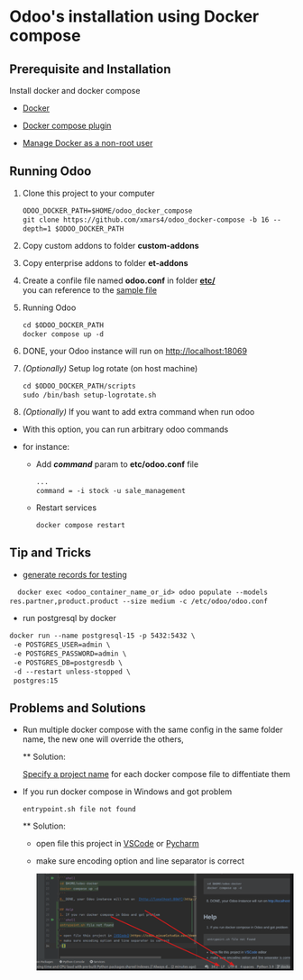 # Odoo's installation using Docker compose

## Prerequisite and Installation

Install docker and docker compose

- [Docker](https://docs.docker.com/engine/install/)

- [Docker compose plugin](https://docs.docker.com/compose/install/linux/)

- [Manage Docker as a non-root user](https://docs.docker.com/engine/install/linux-postinstall/)

## Running Odoo

1. Clone this project to your computer

    ```shell
    ODOO_DOCKER_PATH=$HOME/odoo_docker_compose
    git clone https://github.com/xmars4/odoo_docker-compose -b 16 --depth=1 $ODOO_DOCKER_PATH
    ```

2. Copy custom addons to folder **custom-addons**

3. Copy enterprise addons to folder **et-addons**

4. Create a confile file named **odoo.conf** in folder **[etc/](etc/)**\
you can reference to the [sample file](etc/odoo.conf.sample)
5. Running Odoo

    ```shell
    cd $ODOO_DOCKER_PATH
    docker compose up -d 
    ```

6. DONE, your Odoo instance will run on [http://localhost:18069](http://localhost:18069)

7. _(Optionally)_ Setup log rotate (on host machine)

    ```shell
    cd $ODOO_DOCKER_PATH/scripts
    sudo /bin/bash setup-logrotate.sh
    ```

8. _(Optionally)_ If you want to add extra command when run odoo

- With this option, you can run arbitrary odoo commands
- for instance:

    - Add **_command_** param to **etc/odoo.conf** file

        ```confile
        ...
        command = -i stock -u sale_management
        ```

    - Restart services

        ```shell
        docker compose restart
        ```

## Tip and Tricks

- [generate records for testing](https://www.odoo.com/documentation/16.0/developer/reference/cli.html#database-population)

```shell
  docker exec <odoo_container_name_or_id> odoo populate --models res.partner,product.product --size medium -c /etc/odoo/odoo.conf
```

- run postgresql by docker

```shell
docker run --name postgresql-15 -p 5432:5432 \
 -e POSTGRES_USER=admin \
 -e POSTGRES_PASSWORD=admin \
 -e POSTGRES_DB=postgresdb \
 -d --restart unless-stopped \
 postgres:15
```

## Problems and Solutions

- Run multiple docker compose with the same config in the same folder name, the new one will override the others,

    \*\* Solution:

    [Specify a project name](https://docs.docker.com/engine/reference/commandline/compose/#use--p-to-specify-a-project-name) for each docker compose file to diffentiate them

- If you run docker compose in Windows and got problem

    ```shell
    entrypoint.sh file not found
    ```

    \*\* Solution:

    - open file this project in [VSCode](https://code.visualstudio.com/download)
        or [Pycharm](https://www.jetbrains.com/pycharm/download/)

    - make sure encoding option and line separator is correct

        ![alt](img/encoding-problem.png)
